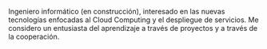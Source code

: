 Ingeniero informático (en construcción), interesado en las nuevas tecnologías enfocadas al Cloud Computing y el despliegue de servicios. Me considero un entusiasta del aprendizaje a través de proyectos y a través de la cooperación.
